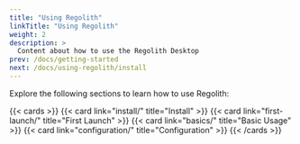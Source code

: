 ```yaml
---
title: "Using Regolith"
linkTitle: "Using Regolith"
weight: 2
description: >
  Content about how to use the Regolith Desktop
prev: /docs/getting-started
next: /docs/using-regolith/install
---
```


Explore the following sections to learn how to use Regolith:

{{< cards >}}
  {{< card link="install/" title="Install" >}}
  {{< card link="first-launch/" title="First Launch" >}}
  {{< card link="basics/" title="Basic Usage" >}}
  {{< card link="configuration/" title="Configuration" >}}
{{< /cards >}}
